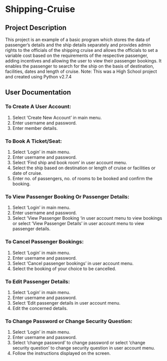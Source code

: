 # Shipping-Cruise

## Project Description
This project is an example of a basic program which stores the data of passenger’s details and the ship details separately and provides admin rights to the officials of the shipping cruise and allows the officials to set a variable cost based on the requirements of the respective passenger, adding incentives and allowing the user to view their passenger bookings. 
It enables the passenger to search for the ship on the basis of destination, facilities, dates and length of cruise.
Note: This was a High School project and created using Python v2.7.4

## User Documentation

### To Create A User Account:
1. Select ‘Create New Account’ in main menu.
2. Enter username and password.
3. Enter member details.

### To Book A Ticket/Seat:
1. Select ‘Login’ in main menu.
2. Enter username and password.
3. Select ‘Find ship and book room’ in user account menu.
4. Select the ship based on destination or length of cruise or facilities or date of cruise.
5. Enter no. of passengers, no. of rooms to be booked and confirm the booking.

### To View Passenger Booking Or Passenger Details:
1. Select ‘Login’ in main menu.
2. Enter username and password.
3. Select ‘View Passenger Booking ‘in user account menu to view bookings or select ‘View Passenger Details’ in user account menu to view passenger details.

### To Cancel Passenger Bookings:
1. Select ‘Login’ in main menu.
2. Enter username and password.
3. Select ‘Cancel passenger bookings’ in user account menu.
4. Select the booking of your choice to be cancelled.

### To Edit Passenger Details:
1. Select ‘Login’ in main menu.
2. Enter username and password.
3. Select ‘Edit passenger details in user account menu.
4. Edit the concerned details.

### To Change Password or Change Security Question:
1. Select ‘Login’ in main menu.
2. Enter username and password.
3. Select ‘change password’ to change password or select ‘change security question’ to change security question in user account menu.
4. Follow the instructions displayed on the screen.

